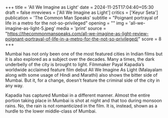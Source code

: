 +++
title = 'All We Imagine as Light'
date = 2024-11-25T17:04:40+05:30
draft = false
mreviews = ['All We Imagine as Light']
critics = ['Keyur Seta']
publication = 'The Common Man Speaks'
subtitle = "Poignant portrayal of life in a metro for the not-so-privileged"
opening = ""
img = 'all-we-imagine-as-light-5.jpeg'
media = 'print'
source = "https://thecommonmanspeaks.com/all-we-imagine-as-light-review-poignant-portrayal-of-life-in-a-metro-for-the-not-so-privileged/"
score = 8
+++

Mumbai has not only been one of the most featured cities in Indian films but it is also explored as a subject over the decades. Many a times, the dark underbelly of the city is brought to light. Filmmaker Payal Kapadia’s worldwide acclaimed feature film debut All We Imagine As Light (Malayalam along with some usage of Hindi and Marathi) also shows the bitter side of Mumbai. But it, for a change, doesn’t feature the criminal side of the city in any way.

Kapadia has captured Mumbai in a different manner. Almost the entire portion taking place in Mumbai is shot at night and that too during monsoon rains. No, the rain is not romanticized in the film. It is, instead, shown as a hurdle to the lower middle-class of Mumbai.
